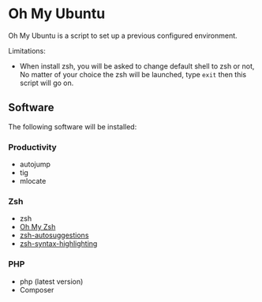 # Oh My Ubuntu

Oh My Ubuntu is a script to set up a previous configured environment.

Limitations:

- When install zsh, you will be asked to change default shell to zsh or not,
  No matter of your choice the zsh will be launched, type `exit` then this script will go on.

## Software

The following software will be installed:

### Productivity

- autojump
- tig
- mlocate

### Zsh

- zsh
- [Oh My Zsh](https://github.com/ohmyzsh/ohmyzsh)
- [zsh-autosuggestions](https://github.com/zsh-users/zsh-autosuggestions)
- [zsh-syntax-highlighting](https://github.com/zsh-users/zsh-syntax-highlighting)

### PHP

- php (latest version)
- Composer
